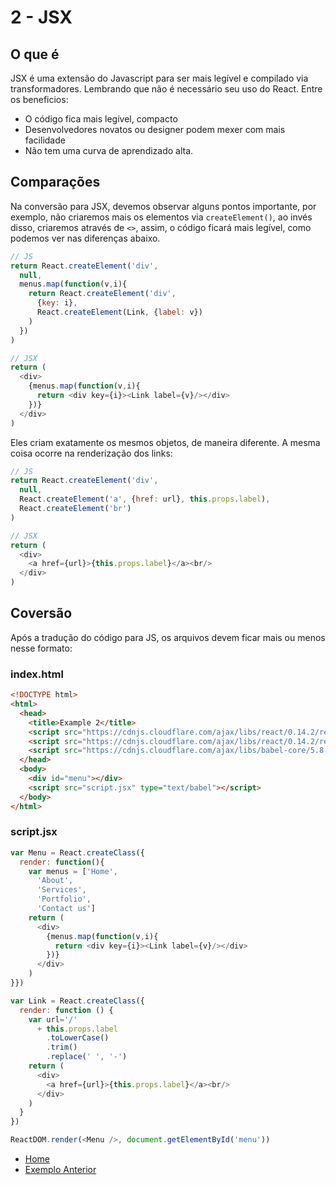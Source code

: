 # 2 - JSX

## O que é

JSX é uma extensão do Javascript para ser mais legível e compilado via
transformadores. Lembrando que não é necessário seu uso do React.
Entre os beneficios:

-   O código fica mais legível, compacto
-   Desenvolvedores novatos ou designer podem mexer com mais facilidade
-   Não tem uma curva de aprendizado alta.

## Comparações

Na conversão para JSX, devemos observar alguns pontos importante, por exemplo,
não criaremos mais os elementos via `createElement()`, ao invés disso, criaremos
através de `<>`, assim, o código ficará mais legível, como podemos ver nas
diferenças abaixo.

```javascript
// JS
return React.createElement('div',
  null,
  menus.map(function(v,i){
    return React.createElement('div',
      {key: i},
      React.createElement(Link, {label: v})
    )
  })
)

// JSX
return (
  <div>
    {menus.map(function(v,i){
      return <div key={i}><Link label={v}/></div>
    })}
  </div>
)
```

Eles criam exatamente os mesmos objetos, de maneira diferente. A mesma coisa
ocorre na renderização dos links:

```javascript
// JS
return React.createElement('div',
  null,
  React.createElement('a', {href: url}, this.props.label),
  React.createElement('br')
)

// JSX
return (
  <div>
    <a href={url}>{this.props.label}</a><br/>
  </div>
)
```

## Coversão

Após a tradução do código para JS, os arquivos devem ficar mais ou menos nesse
formato:

### index.html

```html
<!DOCTYPE html>
<html>
  <head>
    <title>Example 2</title>
    <script src="https://cdnjs.cloudflare.com/ajax/libs/react/0.14.2/react.js"></script>
    <script src="https://cdnjs.cloudflare.com/ajax/libs/react/0.14.2/react-dom.js"></script>
    <script src="https://cdnjs.cloudflare.com/ajax/libs/babel-core/5.8.34/browser.js"></script>
  </head>
  <body>
    <div id="menu"></div>
    <script src="script.jsx" type="text/babel"></script>
  </body>
</html>
```

### script.jsx

```javascript
var Menu = React.createClass({
  render: function(){
    var menus = ['Home',
      'About',
      'Services',
      'Portfolio',
      'Contact us']
    return (
      <div>
        {menus.map(function(v,i){
          return <div key={i}><Link label={v}/></div>
        })}
      </div>
    )
}})

var Link = React.createClass({
  render: function () {
    var url='/'
      + this.props.label
        .toLowerCase()
        .trim()
        .replace(' ', '-')
    return (
      <div>
        <a href={url}>{this.props.label}</a><br/>
      </div>
    )
  }
})

ReactDOM.render(<Menu />, document.getElementById('menu'))
```

-   [Home](../README.md)
-   [Exemplo Anterior](example_1.md)
